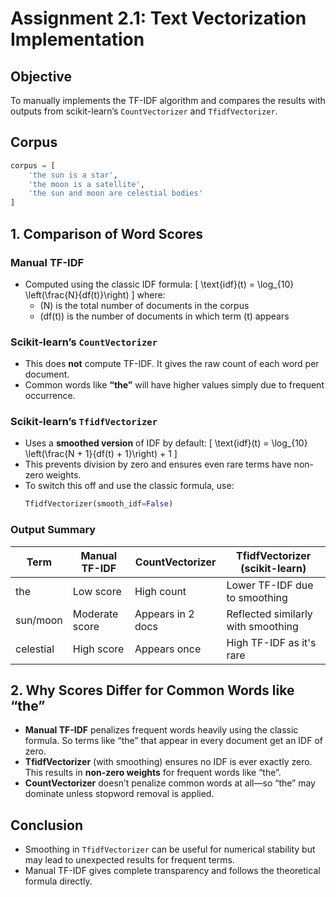 # Assignment 2.1: Text Vectorization Implementation

## Objective
To manually implements the TF-IDF algorithm and compares the results with outputs from scikit-learn’s `CountVectorizer` and `TfidfVectorizer`.

## Corpus
```python
corpus = [
    'the sun is a star',
    'the moon is a satellite',
    'the sun and moon are celestial bodies'
]
```

## 1. Comparison of Word Scores

### Manual TF-IDF
- Computed using the classic IDF formula:
  \[
  \text{idf}(t) = \log_{10} \left(\frac{N}{df(t)}\right)
  \]
  where:
  - \(N\) is the total number of documents in the corpus
  - \(df(t)\) is the number of documents in which term \(t\) appears

### Scikit-learn’s `CountVectorizer`
- This does **not** compute TF-IDF. It gives the raw count of each word per document.
- Common words like **“the”** will have higher values simply due to frequent occurrence.

### Scikit-learn’s `TfidfVectorizer`
- Uses a **smoothed version** of IDF by default:
  \[
  \text{idf}(t) = \log_{10} \left(\frac{N + 1}{df(t) + 1}\right) + 1
  \]
- This prevents division by zero and ensures even rare terms have non-zero weights.
- To switch this off and use the classic formula, use:
  ```python
  TfidfVectorizer(smooth_idf=False)
  ```

### Output Summary
| Term       | Manual TF-IDF | CountVectorizer | TfidfVectorizer (scikit-learn) |
|------------|----------------|------------------|------------------------------|
| the        | Low score      | High count       | Lower TF-IDF due to smoothing |
| sun/moon   | Moderate score | Appears in 2 docs| Reflected similarly with smoothing |
| celestial  | High score     | Appears once     | High TF-IDF as it's rare |

## 2. Why Scores Differ for Common Words like “the”

- **Manual TF-IDF** penalizes frequent words heavily using the classic formula. So terms like “the” that appear in every document get an IDF of zero.
- **TfidfVectorizer** (with smoothing) ensures no IDF is ever exactly zero. This results in **non-zero weights** for frequent words like “the”.
- **CountVectorizer** doesn’t penalize common words at all—so “the” may dominate unless stopword removal is applied.

## Conclusion
- Smoothing in `TfidfVectorizer` can be useful for numerical stability but may lead to unexpected results for frequent terms.
- Manual TF-IDF gives complete transparency and follows the theoretical formula directly.
